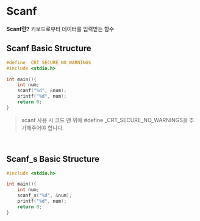 # Scanf
**Scanf란?**
키보드로부터 데이터를 입력받는 함수

## Scanf Basic Structure
```c
#define _CRT_SECURE_NO_WARNINGS
#include <stdio.h>

int main(){
    int num;
    scanf("%d", &num);
    printf("%d", num);
    return 0;
}
```
> scanf 사용 시 코드 맨 위에 \#define _CRT_SECURE_NO_WARNINGS을 추가해주어야 합니다.

<br>

## Scanf_s Basic Structure
```c
#include <stdio.h>

int main(){
    int num;
    scanf_s("%d", &num);
    printf("%d", num);
    return 0;
}
```